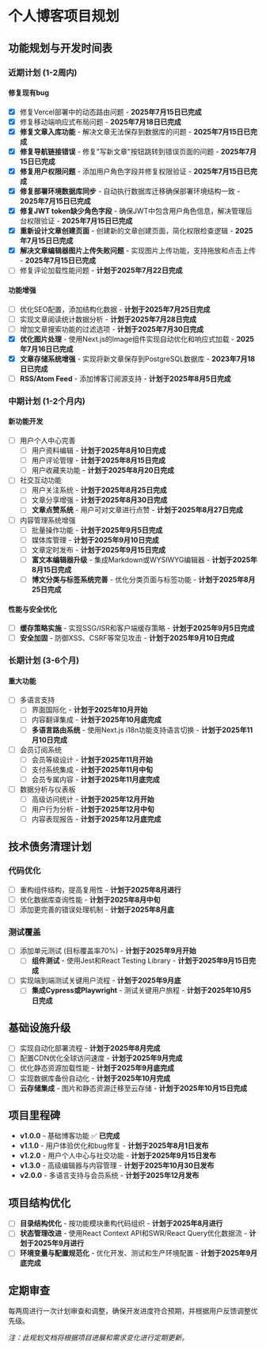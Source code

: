 # 个人博客项目规划

## 功能规划与开发时间表

### 近期计划 (1-2周内)

#### 修复现有bug
- [x] 修复Vercel部署中的动态路由问题 - **2025年7月15日已完成**
- [x] 修复移动端响应式布局问题 - **2025年7月18日已完成**
- [x] **修复文章入库功能** - 解决文章无法保存到数据库的问题 - **2025年7月15日已完成**
- [x] **修复导航链接错误** - 修复"写新文章"按钮跳转到错误页面的问题 - **2025年7月15日已完成**
- [x] **修复用户权限问题** - 添加用户角色字段并修复权限验证 - **2025年7月15日已完成**
- [x] **修复部署环境数据库同步** - 自动执行数据库迁移确保部署环境结构一致 - **2025年7月15日已完成**
- [x] **修复JWT token缺少角色字段** - 确保JWT中包含用户角色信息，解决管理后台权限验证 - **2025年7月15日已完成**
- [x] **重新设计文章创建页面** - 创建新的文章创建页面，简化权限检查逻辑 - **2025年7月15日已完成**
- [x] **解决文章编辑器图片上传失败问题** - 实现图片上传功能，支持拖放和点击上传 - **2025年7月15日已完成**
- [ ] 修复评论加载性能问题 - **计划于2025年7月22日完成**

#### 功能增强
- [ ] 优化SEO配置，添加结构化数据 - **计划于2025年7月25日完成**
- [ ] 实现文章阅读统计数据分析 - **计划于2025年7月28日完成**
- [ ] 增加文章搜索功能的过滤选项 - **计划于2025年7月30日完成**
- [x] **优化图片处理** - 使用Next.js的Image组件实现自动优化和响应式加载 - **2025年7月16日已完成**
- [x] **文章存储系统增强** - 实现将新文章保存到PostgreSQL数据库 - **2023年7月18日已完成**
- [ ] **RSS/Atom Feed** - 添加博客订阅源支持 - **计划于2025年8月5日完成**

### 中期计划 (1-2个月内)

#### 新功能开发
- [ ] 用户个人中心完善
  - [ ] 用户资料编辑 - **计划于2025年8月10日完成**
  - [ ] 用户评论管理 - **计划于2025年8月15日完成**
  - [ ] 用户收藏夹功能 - **计划于2025年8月20日完成**
- [ ] 社交互动功能
  - [ ] 用户关注系统 - **计划于2025年8月25日完成**
  - [ ] 文章分享增强 - **计划于2025年8月30日完成**
  - [ ] **文章点赞系统** - 用户可对文章进行点赞 - **计划于2025年8月27日完成**
- [ ] 内容管理系统增强
  - [ ] 批量操作功能 - **计划于2025年9月5日完成**
  - [ ] 媒体库管理 - **计划于2025年9月10日完成**
  - [ ] 文章定时发布 - **计划于2025年9月15日完成**
  - [ ] **富文本编辑器升级** - 集成Markdown或WYSIWYG编辑器 - **计划于2025年8月15日完成**
  - [ ] **博文分类与标签系统完善** - 优化分类页面与标签功能 - **计划于2025年8月25日完成**

#### 性能与安全优化
- [ ] **缓存策略实施** - 实现SSG/ISR和客户端缓存策略 - **计划于2025年9月5日完成**
- [ ] **安全加固** - 防御XSS、CSRF等常见攻击 - **计划于2025年9月10日完成**

### 长期计划 (3-6个月)

#### 重大功能
- [ ] 多语言支持
  - [ ] 界面国际化 - **计划于2025年10月开始**
  - [ ] 内容翻译集成 - **计划于2025年10月底完成**
  - [ ] **多语言路由系统** - 使用Next.js i18n功能支持语言切换 - **计划于2025年11月10日完成**
- [ ] 会员订阅系统
  - [ ] 会员等级设计 - **计划于2025年11月开始**
  - [ ] 支付系统集成 - **计划于2025年11月中旬**
  - [ ] 会员专属内容 - **计划于2025年11月底完成**
- [ ] 数据分析与仪表板
  - [ ] 高级访问统计 - **计划于2025年12月开始**
  - [ ] 用户行为分析 - **计划于2025年12月中旬**
  - [ ] 内容表现报告 - **计划于2025年12月底完成**

## 技术债务清理计划

### 代码优化
- [ ] 重构组件结构，提高复用性 - **计划于2025年8月进行**
- [ ] 优化数据库查询性能 - **计划于2025年8月中旬**
- [ ] 添加更完善的错误处理机制 - **计划于2025年8月底**

### 测试覆盖
- [ ] 添加单元测试 (目标覆盖率70%) - **计划于2025年9月开始**
  - [ ] **组件测试** - 使用Jest和React Testing Library - **计划于2025年9月15日完成**
- [ ] 实现端到端测试关键用户流程 - **计划于2025年9月底**
  - [ ] **集成Cypress或Playwright** - 测试关键用户旅程 - **计划于2025年10月5日完成**

## 基础设施升级

- [ ] 实现自动化部署流程 - **计划于2025年8月完成**
- [ ] 配置CDN优化全球访问速度 - **计划于2025年9月完成**
- [ ] 优化静态资源加载性能 - **计划于2025年9月底完成**
- [ ] 实现数据库备份自动化 - **计划于2025年10月完成**
- [ ] **云存储集成** - 图片和静态资源迁移至云存储 - **计划于2025年10月15日完成**

## 项目里程碑

- **v1.0.0** - 基础博客功能 ✅ **已完成**
- **v1.1.0** - 用户体验优化和bug修复 - **计划于2025年8月1日发布**
- **v1.2.0** - 用户个人中心与社交功能 - **计划于2025年9月15日发布**
- **v1.3.0** - 高级编辑器与内容管理 - **计划于2025年10月30日发布**
- **v2.0.0** - 多语言支持与会员系统 - **计划于2025年12月发布**

## 项目结构优化

- [ ] **目录结构优化** - 按功能模块重构代码组织 - **计划于2025年8月进行**
- [ ] **状态管理改进** - 使用React Context API和SWR/React Query优化数据流 - **计划于2025年9月进行**
- [ ] **环境变量与配置规范化** - 优化开发、测试和生产环境配置 - **计划于2025年9月底完成**

## 定期审查

每两周进行一次计划审查和调整，确保开发进度符合预期，并根据用户反馈调整优先级。

*注：此规划文档将根据项目进展和需求变化进行定期更新。* 